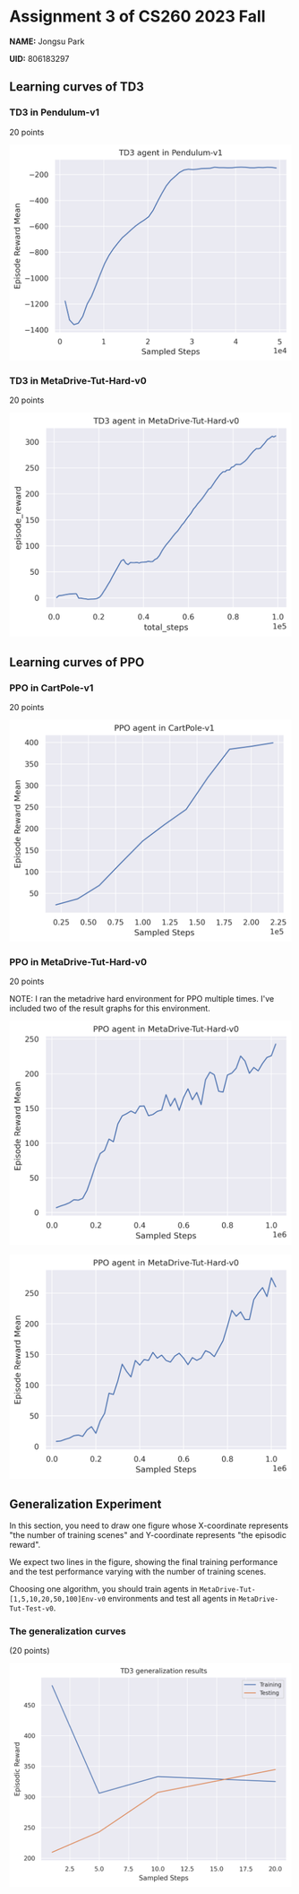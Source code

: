 # Assignment 3 of CS260 2023 Fall

**NAME:** Jongsu Park

**UID:** 806183297


## Learning curves of TD3

### TD3 in Pendulum-v1

20 points

![](pendulum-td3.png)


### TD3 in MetaDrive-Tut-Hard-v0

20 points

![](metadrive-hard-td3.png)



## Learning curves of PPO


### PPO in CartPole-v1

20 points

![](cartpole-ppo.png)





### PPO in MetaDrive-Tut-Hard-v0

20 points

NOTE: I ran the metadrive hard environment for PPO multiple times. I've included two of the result graphs for this environment.

![](metadrive-hard-ppo.png)

![](metadrive-hard-ppo-2.png)



## Generalization Experiment

In this section, you need to draw one figure
whose X-coordinate represents "the number of training scenes" and 
Y-coordinate represents "the episodic reward".

We expect two lines in the figure, showing the final training performance and 
the test performance varying with the number of training scenes. 

Choosing one algorithm, you should train agents in `MetaDrive-Tut-[1,5,10,20,50,100]Env-v0` environments and test all agents in `MetaDrive-Tut-Test-v0`.


### The generalization curves

(20 points)

![](generalization-td3.png)




